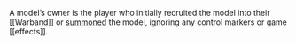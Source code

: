 A model’s owner is the player who initially recruited the model into their [[Warband]] or [summoned](Summoning) the model, ignoring any control markers or game [[effects]].